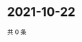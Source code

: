 # 2021-10-22

共 0 条

<!-- BEGIN -->
<!-- 最后更新时间 Fri Oct 22 2021 15:15:01 GMT+0800 (China Standard Time) -->

<!-- END -->
